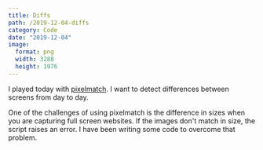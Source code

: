```yaml
---
title: Diffs
path: /2019-12-04-diffs
category: Code
date: "2019-12-04"
image:
  format: png
  width: 3288
  height: 1976
---
```


I played today with [pixelmatch](https://github.com/mapbox/pixelmatch). I want to detect differences between screens from day to day.

One of the challenges of using pixelmatch is the difference in sizes when you are capturing full screen websites. If the images don't match in size, the script raises an error. I have been writing some code to overcome that problem.
